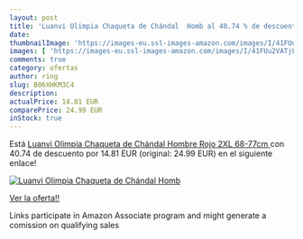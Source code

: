 ```yaml
---
layout: post
title: 'Luanvi Olimpia Chaqueta de Chándal  Homb al 40.74 % de descuento'
date: 
thumbnailImage: 'https://images-eu.ssl-images-amazon.com/images/I/41FUu2VATjL._SL200_.jpg'
images: [ 'https://images-eu.ssl-images-amazon.com/images/I/41FUu2VATjL._SL200_.jpg' ]
comments: true
category: ofertas
author: ring
slug: B06XHKM3C4
description:
actualPrice: 14.81 EUR
comparePrice: 24.99 EUR
inStock: true
---
```


Está [Luanvi Olimpia Chaqueta de Chándal  Hombre  Rojo  2XL  68-77cm ](https://www.amazon.es/dp/B06XHKM3C4/?tag=tolees-21) con 40.74 de descuento por 14.81 EUR (original: 24.99 EUR) en el siguiente enlace!

[![Luanvi Olimpia Chaqueta de Chándal  Homb](https://images-eu.ssl-images-amazon.com/images/I/41FUu2VATjL._SL200_.jpg)](https://www.amazon.es/dp/B06XHKM3C4/?tag=tolees-21)

[Ver la oferta!!](https://www.amazon.es/dp/B06XHKM3C4/?tag=tolees-21)

Links participate in Amazon Associate program and might generate a comission on qualifying sales


